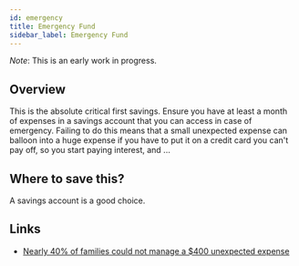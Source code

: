 ```yaml
---
id: emergency
title: Emergency Fund
sidebar_label: Emergency Fund
---
```


*Note*:  This is an early work in progress.

## Overview

This is the absolute critical first savings.  Ensure you have at least a month of expenses in a savings account that you can access in case of emergency.  Failing to do this means that a small unexpected expense can balloon into a huge expense if you have to put it on a credit card you can't pay off, so you start paying interest, and ...

## Where to save this?

A savings account is a good choice.

## Links
* [Nearly 40% of families could not manage a $400 unexpected expense](https://www.federalreserve.gov/publications/2019-economic-well-being-of-us-households-in-2018-dealing-with-unexpected-expenses.htm)
